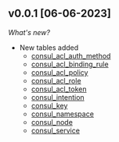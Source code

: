 ## v0.0.1 [06-06-2023]

_What's new?_

- New tables added
  - [consul_acl_auth_method](https://hub.steampipe.io/plugins/turbot/consul/tables/consul_acl_auth_method)
  - [consul_acl_binding_rule](https://hub.steampipe.io/plugins/turbot/consul/tables/consul_acl_binding_rule)
  - [consul_acl_policy](https://hub.steampipe.io/plugins/turbot/consul/tables/consul_acl_policy)
  - [consul_acl_role](https://hub.steampipe.io/plugins/turbot/consul/tables/consul_acl_role)
  - [consul_acl_token](https://hub.steampipe.io/plugins/turbot/consul/tables/consul_acl_token)
  - [consul_intention](https://hub.steampipe.io/plugins/turbot/consul/tables/consul_intention)
  - [consul_key](https://hub.steampipe.io/plugins/turbot/consul/tables/consul_key)
  - [consul_namespace](https://hub.steampipe.io/plugins/turbot/consul/tables/consul_namespace)
  - [consul_node](https://hub.steampipe.io/plugins/turbot/consul/tables/consul_node)
  - [consul_service](https://hub.steampipe.io/plugins/turbot/consul/tables/consul_service)
